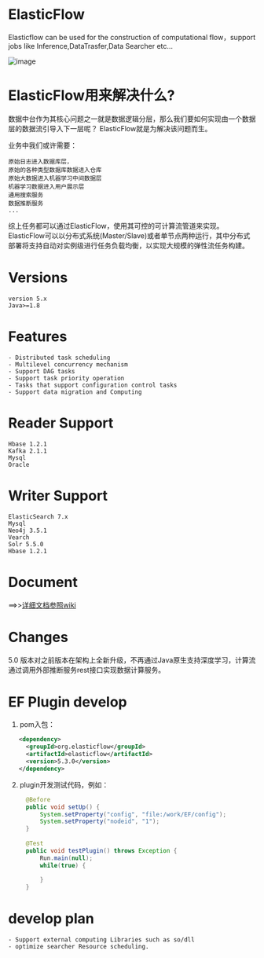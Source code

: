 # ElasticFlow
Elasticflow can be used for the construction of computational flow，support jobs like Inference,DataTrasfer,Data Searcher etc...

![image](https://github.com/springwings/elasticflow/blob/master/architecture.jpg)


# ElasticFlow用来解决什么?

数据中台作为其核心问题之一就是数据逻辑分层，那么我们要如何实现由一个数据层的数据流引导入下一层呢？
ElasticFlow就是为解决该问题而生。


业务中我们或许需要：

	原始日志进入数据库层，
	原始的各种类型数据库数据进入仓库
	原始大数据进入机器学习中间数据层
	机器学习数据进入用户展示层
	通用搜索服务
    数据推断服务 
	...
综上任务都可以通过ElasticFlow，使用其可控的可计算流管道来实现。
ElasticFlow可以以分布式系统(Master/Slave)或者单节点两种运行，其中分布式部署将支持自动对实例级进行任务负载均衡，以实现大规模的弹性流任务构建。

# Versions
	version 5.x
	Java>=1.8

# Features
    - Distributed task scheduling
    - Multilevel concurrency mechanism
    - Support DAG tasks
    - Support task priority operation
    - Tasks that support configuration control tasks
    - Support data migration and Computing

# Reader Support
	Hbase 1.2.1
	Kafka 2.1.1
	Mysql
	Oracle

# Writer Support
	ElasticSearch 7.x
	Mysql
	Neo4j 3.5.1
	Vearch
	Solr 5.5.0
	Hbase 1.2.1

# Document
==>>[详细文档参照wiki](https://github.com/springwings/elasticflow/wiki)  

# Changes
5.0 版本对之前版本在架构上全新升级，不再通过Java原生支持深度学习，计算流通过调用外部推断服务rest接口实现数据计算服务。

# EF Plugin develop
   1. pom入包：
   ```xml
      <dependency>
        <groupId>org.elasticflow</groupId>
        <artifactId>elasticflow</artifactId>
        <version>5.3.0</version>
      </dependency>
   ```
   2. plugin开发测试代码，例如：
   ```java
        @Before
        public void setUp() {
            System.setProperty("config", "file:/work/EF/config");
            System.setProperty("nodeid", "1");
        }
        
        @Test
        public void testPlugin() throws Exception {
            Run.main(null);
            while(true) {
        
            }
        }
   ```
       

# develop plan
    - Support external computing Libraries such as so/dll
    - optimize searcher Resource scheduling.